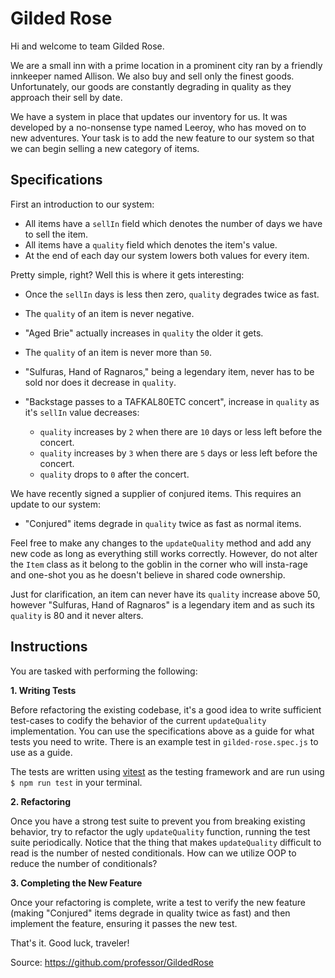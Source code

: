 # Gilded Rose

Hi and welcome to team Gilded Rose.

We are a small inn with a prime location in a prominent city ran
by a friendly innkeeper named Allison. We also buy and sell only the finest
goods. Unfortunately, our goods are constantly degrading in quality as they
approach their sell by date.

We have a system in place that updates our inventory for us. It was developed
by a no-nonsense type named Leeroy, who has moved on to new adventures. Your
task is to add the new feature to our system so that we can begin selling a
new category of items.

## Specifications

First an introduction to our system:

- All items have a `sellIn` field which denotes the number of days we have to
  sell the item.
- All items have a `quality` field which denotes the item's value.
- At the end of each day our system lowers both values for every item.

Pretty simple, right? Well this is where it gets interesting:

- Once the `sellIn` days is less then zero, `quality` degrades twice as fast.
- The `quality` of an item is never negative.

- "Aged Brie" actually increases in `quality` the older it gets.
- The `quality` of an item is never more than `50`.
- "Sulfuras, Hand of Ragnaros," being a legendary item, never has to be sold nor does it decrease in `quality`.
- "Backstage passes to a TAFKAL80ETC concert", increase in `quality` as it's `sellIn` value decreases:
  - `quality` increases by `2` when there are `10` days or less left before the concert.
  - `quality` increases by `3` when there are `5` days or less left before the concert.
  - `quality` drops to `0` after the concert.

We have recently signed a supplier of conjured items. This requires an update
to our system:

- "Conjured" items degrade in `quality` twice as fast as normal items.

Feel free to make any changes to the `updateQuality` method and add any new code as long as everything still works correctly. However, do not alter the `Item` class as it belong to the goblin in the corner who will insta-rage and one-shot you as he doesn't believe in shared code ownership.

Just for clarification, an item can never have its `quality` increase above 50, however "Sulfuras, Hand of Ragnaros" is a legendary item and as such its `quality` is 80 and it
never alters.

## Instructions

You are tasked with performing the following:

**1. Writing Tests**

Before refactoring the existing codebase, it's a good idea to write sufficient test-cases to codify the behavior of the current `updateQuality` implementation. You can use the specifications above as a guide for what tests you need to write. There is an example test in `gilded-rose.spec.js` to use as a guide.

The tests are written using [vitest](https://vitest.dev/) as the testing framework and are run using `$ npm run test` in your terminal.

**2. Refactoring**

Once you have a strong test suite to prevent you from breaking existing behavior, try to refactor the ugly `updateQuality` function, running the test suite periodically. Notice that the thing that makes `updateQuality` difficult to read is the number of nested conditionals. How can we utilize OOP to reduce the number of conditionals?

**3. Completing the New Feature**

Once your refactoring is complete, write a test to verify the new feature (making "Conjured" items degrade in quality twice as fast) and then implement the feature, ensuring it passes the new test.

That's it. Good luck, traveler!

Source: https://github.com/professor/GildedRose
